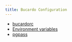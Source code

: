 ```yaml
---
title: Bucardo Configuration
---
```


-   [bucardorc](/Bucardo/configuration/bucardorc)
-   [Environment variables](/Bucardo/configuration/environment_variables)
-   [pgpass](/Bucardo/configuration/pgpass)
